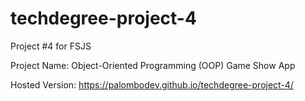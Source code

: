 # techdegree-project-4

Project #4 for FSJS

Project Name: Object-Oriented Programming (OOP) Game Show App

Hosted Version: https://palombodev.github.io/techdegree-project-4/
